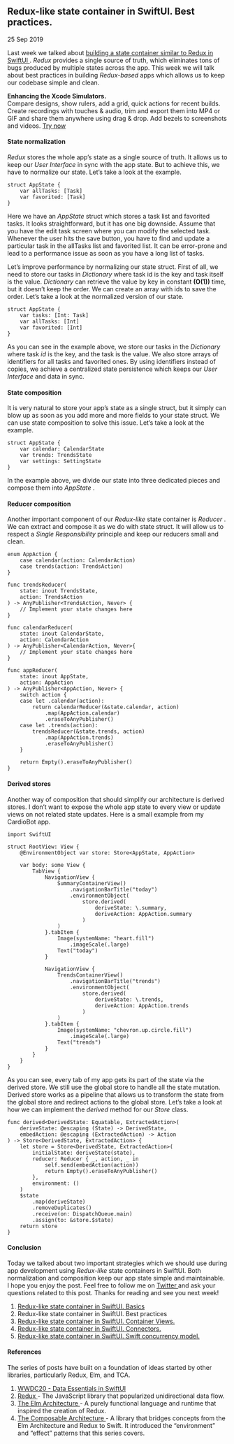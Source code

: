 ##  Redux-like state container in SwiftUI. Best practices.

25 Sep 2019

Last week we talked about [ building a state container similar to Redux in
SwiftUI ](/2019/09/18/redux-like-state-container-in-swiftui/) . _Redux_
provides a single source of truth, which eliminates tons of bugs produced by
multiple states across the app. This week we will talk about best practices in
building _Redux-based_ apps which allows us to keep our codebase simple and
clean.

**Enhancing the Xcode Simulators.**  
Compare designs, show rulers, add a grid, quick actions for recent builds.
Create recordings with touches & audio, trim and export them into MP4 or GIF
and share them anywhere using drag & drop. Add bezels to screenshots and
videos. [ Try now ](https://gumroad.com/a/931293139/ftvbh)

####  State normalization

_Redux_ stores the whole app’s state as a single source of truth. It allows us
to keep our _User Interface_ in sync with the app state. But to achieve this,
we have to normalize our state. Let’s take a look at the example.

    
    
    struct AppState {
        var allTasks: [Task]
        var favorited: [Task]
    }
    

Here we have an _AppState_ struct which stores a task list and favorited
tasks. It looks straightforward, but it has one big downside. Assume that you
have the edit task screen where you can modify the selected task. Whenever the
user hits the save button, you have to find and update a particular task in
the allTasks list and favorited list. It can be error-prone and lead to a
performance issue as soon as you have a long list of tasks.

Let’s improve performance by normalizing our state struct. First of all, we
need to store our tasks in _Dictionary_ where task id is the key and task
itself is the value. _Dictionary_ can retrieve the value by key in constant
**(O(1))** time, but it doesn’t keep the order. We can create an array with
ids to save the order. Let’s take a look at the normalized version of our
state.

    
    
    struct AppState {
        var tasks: [Int: Task]
        var allTasks: [Int]
        var favorited: [Int]
    }
    

As you can see in the example above, we store our tasks in the _Dictionary_
where task _id_ is the key, and the task is the value. We also store arrays of
identifiers for all tasks and favorited ones. By using identifiers instead of
copies, we achieve a centralized state persistence which keeps our _User
Interface_ and data in sync.

####  State composition

It is very natural to store your app’s state as a single struct, but it simply
can blow up as soon as you add more and more fields to your state struct. We
can use state composition to solve this issue. Let’s take a look at the
example.

    
    
    struct AppState {
        var calendar: CalendarState
        var trends: TrendsState
        var settings: SettingState
    }
    

In the example above, we divide our state into three dedicated pieces and
compose them into _AppState_ .

####  Reducer composition

Another important component of our _Redux-like_ state container is _Reducer_ .
We can extract and compose it as we do with state struct. It will allow us to
respect a _Single Responsibility_ principle and keep our reducers small and
clean.

    
    
    enum AppAction {
        case calendar(action: CalendarAction)
        case trends(action: TrendsAction)
    }
    
    func trendsReducer(
        state: inout TrendsState,
        action: TrendsAction
    ) -> AnyPublisher<TrendsAction, Never> {
        // Implement your state changes here
    }
    
    func calendarReducer(
        state: inout CalendarState,
        action: CalendarAction
    ) -> AnyPublisher<CalendarAction, Never>{
        // Implement your state changes here
    }
    
    func appReducer(
        state: inout AppState,
        action: AppAction
    ) -> AnyPublisher<AppAction, Never> {
        switch action {
        case let .calendar(action):
            return calendarReducer(&state.calendar, action)
                .map(AppAction.calendar)
                .eraseToAnyPublisher()
        case let .trends(action):
            trendsReducer(&state.trends, action)
                .map(AppAction.trends)
                .eraseToAnyPublisher()
        }
    
        return Empty().eraseToAnyPublisher()
    }
    

####  Derived stores

Another way of composition that should simplify our architecture is derived
stores. I don’t want to expose the whole app state to every view or update
views on not related state updates. Here is a small example from my CardioBot
app.

    
    
    import SwiftUI
    
    struct RootView: View {
        @EnvironmentObject var store: Store<AppState, AppAction>
    
        var body: some View {
            TabView {
                NavigationView {
                    SummaryContainerView()
                        .navigationBarTitle("today")
                        .environmentObject(
                            store.derived(
                                deriveState: \.summary,
                                deriveAction: AppAction.summary
                            )
                    )
                }.tabItem {
                    Image(systemName: "heart.fill")
                        .imageScale(.large)
                    Text("today")
                }
    
                NavigationView {
                    TrendsContainerView()
                        .navigationBarTitle("trends")
                        .environmentObject(
                            store.derived(
                                deriveState: \.trends,
                                deriveAction: AppAction.trends
                            )
                    )
                }.tabItem {
                    Image(systemName: "chevron.up.circle.fill")
                        .imageScale(.large)
                    Text("trends")
                }
            }
        }
    }
    

As you can see, every tab of my app gets its part of the state via the derived
store. We still use the global store to handle all the state mutation. Derived
store works as a pipeline that allows us to transform the state from the
global store and redirect actions to the global store. Let’s take a look at
how we can implement the _derived_ method for our _Store_ class.

    
    
    func derived<DerivedState: Equatable, ExtractedAction>(
        deriveState: @escaping (State) -> DerivedState,
        embedAction: @escaping (ExtractedAction) -> Action
    ) -> Store<DerivedState, ExtractedAction> {
        let store = Store<DerivedState, ExtractedAction>(
            initialState: deriveState(state),
            reducer: Reducer { _, action, _ in
                self.send(embedAction(action))
                return Empty().eraseToAnyPublisher()
            },
            environment: ()
        )
        $state
            .map(deriveState)
            .removeDuplicates()
            .receive(on: DispatchQueue.main)
            .assign(to: &store.$state)
        return store
    }
    

####  Conclusion

Today we talked about two important strategies which we should use during app
development using _Redux-like_ state containers in SwiftUI. Both normalization
and composition keep our app state simple and maintainable. I hope you enjoy
the post. Feel free to follow me on [ Twitter ](https://twitter.com/mecid) and
ask your questions related to this post. Thanks for reading and see you next
week!

  1. [ Redux-like state container in SwiftUI. Basics ](/2019/09/18/redux-like-state-container-in-swiftui/)
  2. Redux-like state container in SwiftUI. Best practices 
  3. [ Redux-like state container in SwiftUI. Container Views. ](/2019/10/02/redux-like-state-container-in-swiftui-part3/)
  4. [ Redux-like state container in SwiftUI. Connectors. ](/2021/02/03/redux-like-state-container-in-swiftui-part4/)
  5. [ Redux-like state container in SwiftUI. Swift concurrency model. ](/2022/02/17/redux-like-state-container-in-swiftui-part5/)

####  References

The series of posts have built on a foundation of ideas started by other
libraries, particularly Redux, Elm, and TCA.

  1. [ WWDC20 - Data Essentials in SwiftUI ](https://developer.apple.com/videos/play/wwdc2020/10040/)
  2. [ Redux ](https://redux.js.org) \- The JavaScript library that popularized unidirectional data flow. 
  3. [ The Elm Architecture ](https://guide.elm-lang.org/architecture/) \- A purely functional language and runtime that inspired the creation of Redux. 
  4. [ The Composable Architecture ](https://github.com/pointfreeco/swift-composable-architecture) \- A library that bridges concepts from the Elm Architecture and Redux to Swift. It introduced the “environment” and “effect” patterns that this series covers. 

